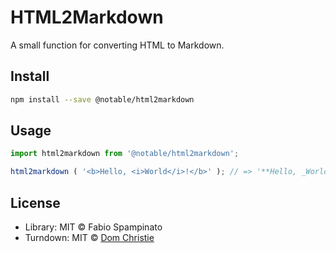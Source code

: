 # HTML2Markdown

A small function for converting HTML to Markdown.

## Install

```sh
npm install --save @notable/html2markdown
```

## Usage

```ts
import html2markdown from '@notable/html2markdown';

html2markdown ( '<b>Hello, <i>World</i>!</b>' ); // => '**Hello, _World_!**'
```

## License

- Library: MIT © Fabio Spampinato
- Turndown: MIT © [Dom Christie](https://github.com/mixmark-io/turndown/blob/master/LICENSE)
